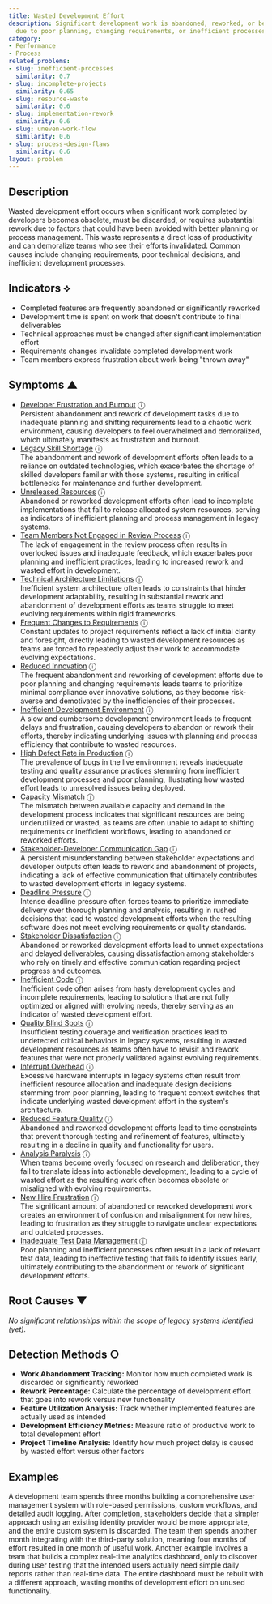 ```yaml
---
title: Wasted Development Effort
description: Significant development work is abandoned, reworked, or becomes obsolete
  due to poor planning, changing requirements, or inefficient processes.
category:
- Performance
- Process
related_problems:
- slug: inefficient-processes
  similarity: 0.7
- slug: incomplete-projects
  similarity: 0.65
- slug: resource-waste
  similarity: 0.6
- slug: implementation-rework
  similarity: 0.6
- slug: uneven-work-flow
  similarity: 0.6
- slug: process-design-flaws
  similarity: 0.6
layout: problem
---
```


## Description

Wasted development effort occurs when significant work completed by developers becomes obsolete, must be discarded, or requires substantial rework due to factors that could have been avoided with better planning or process management. This waste represents a direct loss of productivity and can demoralize teams who see their efforts invalidated. Common causes include changing requirements, poor technical decisions, and inefficient development processes.


## Indicators ⟡

- Completed features are frequently abandoned or significantly reworked
- Development time is spent on work that doesn't contribute to final deliverables
- Technical approaches must be changed after significant implementation effort
- Requirements changes invalidate completed development work
- Team members express frustration about work being "thrown away"


## Symptoms ▲

- [Developer Frustration and Burnout](developer-frustration-and-burnout.md) <span class="info-tooltip" title="Confidence: 0.538, Strength: 0.756">ⓘ</span>
<br/>  Persistent abandonment and rework of development tasks due to inadequate planning and shifting requirements lead to a chaotic work environment, causing developers to feel overwhelmed and demoralized, which ultimately manifests as frustration and burnout.
- [Legacy Skill Shortage](legacy-skill-shortage.md) <span class="info-tooltip" title="Confidence: 0.527, Strength: 0.768">ⓘ</span>
<br/>  The abandonment and rework of development efforts often leads to a reliance on outdated technologies, which exacerbates the shortage of skilled developers familiar with those systems, resulting in critical bottlenecks for maintenance and further development.
- [Unreleased Resources](unreleased-resources.md) <span class="info-tooltip" title="Confidence: 0.525, Strength: 0.800">ⓘ</span>
<br/>  Abandoned or reworked development efforts often lead to incomplete implementations that fail to release allocated system resources, serving as indicators of inefficient planning and process management in legacy systems.
- [Team Members Not Engaged in Review Process](team-members-not-engaged-in-review-process.md) <span class="info-tooltip" title="Confidence: 0.495, Strength: 0.832">ⓘ</span>
<br/>  The lack of engagement in the review process often results in overlooked issues and inadequate feedback, which exacerbates poor planning and inefficient practices, leading to increased rework and wasted effort in development.
- [Technical Architecture Limitations](technical-architecture-limitations.md) <span class="info-tooltip" title="Confidence: 0.442, Strength: 0.826">ⓘ</span>
<br/>  Inefficient system architecture often leads to constraints that hinder development adaptability, resulting in substantial rework and abandonment of development efforts as teams struggle to meet evolving requirements within rigid frameworks.
- [Frequent Changes to Requirements](frequent-changes-to-requirements.md) <span class="info-tooltip" title="Confidence: 0.439, Strength: 0.842">ⓘ</span>
<br/>  Constant updates to project requirements reflect a lack of initial clarity and foresight, directly leading to wasted development resources as teams are forced to repeatedly adjust their work to accommodate evolving expectations.
- [Reduced Innovation](reduced-innovation.md) <span class="info-tooltip" title="Confidence: 0.429, Strength: 0.824">ⓘ</span>
<br/>  The frequent abandonment and reworking of development efforts due to poor planning and changing requirements leads teams to prioritize minimal compliance over innovative solutions, as they become risk-averse and demotivated by the inefficiencies of their processes.
- [Inefficient Development Environment](inefficient-development-environment.md) <span class="info-tooltip" title="Confidence: 0.415, Strength: 0.830">ⓘ</span>
<br/>  A slow and cumbersome development environment leads to frequent delays and frustration, causing developers to abandon or rework their efforts, thereby indicating underlying issues with planning and process efficiency that contribute to wasted resources.
- [High Defect Rate in Production](high-defect-rate-in-production.md) <span class="info-tooltip" title="Confidence: 0.397, Strength: 0.795">ⓘ</span>
<br/>  The prevalence of bugs in the live environment reveals inadequate testing and quality assurance practices stemming from inefficient development processes and poor planning, illustrating how wasted effort leads to unresolved issues being deployed.
- [Capacity Mismatch](capacity-mismatch.md) <span class="info-tooltip" title="Confidence: 0.391, Strength: 0.824">ⓘ</span>
<br/>  The mismatch between available capacity and demand in the development process indicates that significant resources are being underutilized or wasted, as teams are often unable to adapt to shifting requirements or inefficient workflows, leading to abandoned or reworked efforts.
- [Stakeholder-Developer Communication Gap](stakeholder-developer-communication-gap.md) <span class="info-tooltip" title="Confidence: 0.390, Strength: 0.784">ⓘ</span>
<br/>  A persistent misunderstanding between stakeholder expectations and developer outputs often leads to rework and abandonment of projects, indicating a lack of effective communication that ultimately contributes to wasted development efforts in legacy systems.
- [Deadline Pressure](deadline-pressure.md) <span class="info-tooltip" title="Confidence: 0.374, Strength: 0.797">ⓘ</span>
<br/>  Intense deadline pressure often forces teams to prioritize immediate delivery over thorough planning and analysis, resulting in rushed decisions that lead to wasted development efforts when the resulting software does not meet evolving requirements or quality standards.
- [Stakeholder Dissatisfaction](stakeholder-dissatisfaction.md) <span class="info-tooltip" title="Confidence: 0.365, Strength: 0.799">ⓘ</span>
<br/>  Abandoned or reworked development efforts lead to unmet expectations and delayed deliverables, causing dissatisfaction among stakeholders who rely on timely and effective communication regarding project progress and outcomes.
- [Inefficient Code](inefficient-code.md) <span class="info-tooltip" title="Confidence: 0.358, Strength: 0.804">ⓘ</span>
<br/>  Inefficient code often arises from hasty development cycles and incomplete requirements, leading to solutions that are not fully optimized or aligned with evolving needs, thereby serving as an indicator of wasted development effort.
- [Quality Blind Spots](quality-blind-spots.md) <span class="info-tooltip" title="Confidence: 0.351, Strength: 0.717">ⓘ</span>
<br/>  Insufficient testing coverage and verification practices lead to undetected critical behaviors in legacy systems, resulting in wasted development resources as teams often have to revisit and rework features that were not properly validated against evolving requirements.
- [Interrupt Overhead](interrupt-overhead.md) <span class="info-tooltip" title="Confidence: 0.329, Strength: 0.773">ⓘ</span>
<br/>  Excessive hardware interrupts in legacy systems often result from inefficient resource allocation and inadequate design decisions stemming from poor planning, leading to frequent context switches that indicate underlying wasted development effort in the system's architecture.
- [Reduced Feature Quality](reduced-feature-quality.md) <span class="info-tooltip" title="Confidence: 0.321, Strength: 0.802">ⓘ</span>
<br/>  Abandoned and reworked development efforts lead to time constraints that prevent thorough testing and refinement of features, ultimately resulting in a decline in quality and functionality for users.
- [Analysis Paralysis](analysis-paralysis.md) <span class="info-tooltip" title="Confidence: 0.320, Strength: 0.769">ⓘ</span>
<br/>  When teams become overly focused on research and deliberation, they fail to translate ideas into actionable development, leading to a cycle of wasted effort as the resulting work often becomes obsolete or misaligned with evolving requirements.
- [New Hire Frustration](new-hire-frustration.md) <span class="info-tooltip" title="Confidence: 0.309, Strength: 0.790">ⓘ</span>
<br/>  The significant amount of abandoned or reworked development work creates an environment of confusion and misalignment for new hires, leading to frustration as they struggle to navigate unclear expectations and outdated processes.
- [Inadequate Test Data Management](inadequate-test-data-management.md) <span class="info-tooltip" title="Confidence: 0.304, Strength: 0.756">ⓘ</span>
<br/>  Poor planning and inefficient processes often result in a lack of relevant test data, leading to ineffective testing that fails to identify issues early, ultimately contributing to the abandonment or rework of significant development efforts.

## Root Causes ▼

*No significant relationships within the scope of legacy systems identified (yet).*

## Detection Methods ○

- **Work Abandonment Tracking:** Monitor how much completed work is discarded or significantly reworked
- **Rework Percentage:** Calculate the percentage of development effort that goes into rework versus new functionality
- **Feature Utilization Analysis:** Track whether implemented features are actually used as intended
- **Development Efficiency Metrics:** Measure ratio of productive work to total development effort
- **Project Timeline Analysis:** Identify how much project delay is caused by wasted effort versus other factors


## Examples

A development team spends three months building a comprehensive user management system with role-based permissions, custom workflows, and detailed audit logging. After completion, stakeholders decide that a simpler approach using an existing identity provider would be more appropriate, and the entire custom system is discarded. The team then spends another month integrating with the third-party solution, meaning four months of effort resulted in one month of useful work. Another example involves a team that builds a complex real-time analytics dashboard, only to discover during user testing that the intended users actually need simple daily reports rather than real-time data. The entire dashboard must be rebuilt with a different approach, wasting months of development effort on unused functionality.
